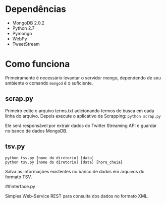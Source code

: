 # Dependências

* MongoDB 2.0.2
* Python 2.7
* Pymongo
* WebPy 
* TweetStream

# Como funciona
Primeiramente é necessário levantar o servidor mongo, dependendo de seu ambiente o comando `mongod` é o suficiente.

## scrap.py
Primeiro edite o arquivo terms.txt adicionando termos de busca em cada linha do arquivo.
Depois execute o aplicativo de Scrapping:
`python scrap.py`

Ele será responsável por extrair dados do Twitter Streaming API e guardar no banco de dados MongoDB.

## tsv.py
`python tsv.py [nome do diretorio] [data]`                                                                           
`python tsv.py [nome do diretorio] [data] [hora_cheia]`

Salva as informações existentes no banco de dados em arquivos do formato TSV.

##interface.py

Simples Web-Service REST para consulta dos dados no formato XML.

